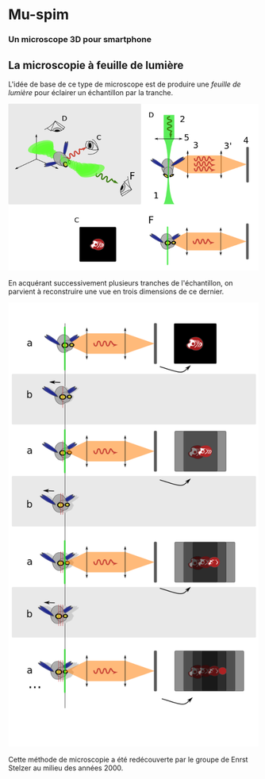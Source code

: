 
# Mu-spim
### Un microscope 3D pour smartphone




## La microscopie à feuille de lumière

L'idée de base de ce type de microscope est de produire une _feuille
de lumière_ pour éclairer un échantillon par la tranche.

![principe de la microscopie de feuille de lumière](images/principe_feuille_de_lumiere.png)

En acquérant successivement plusieurs tranches de l'échantillon, on
parvient à reconstruire une vue en trois dimensions de ce dernier.

![reconstruction 3D](images/principe_spim.png)

Cette méthode de microscopie a été redécouverte par le groupe de Enrst
Stelzer au milieu des années 2000.
